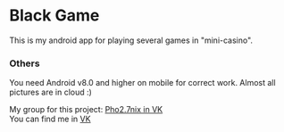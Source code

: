 # Black Game

This is my android app for playing several games in "mini-casino".

### Others

You need Android v8.0 and higher on mobile for correct work.
Almost all pictures are in cloud :)

My group for this project: <a href="https://vk.com/game_dev_spb">Pho2.7nix in VK</a><br>
You can find me in <a href="https://vk.com/vladikvasilyev">VK</a>
